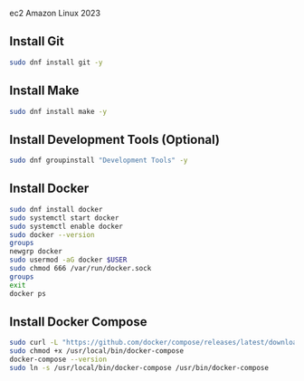 ec2 Amazon Linux 2023

## Install Git
```sh
sudo dnf install git -y
```

## Install Make
```sh
sudo dnf install make -y
```

## Install Development Tools (Optional)
```sh
sudo dnf groupinstall "Development Tools" -y
```

## Install Docker
```sh
sudo dnf install docker
sudo systemctl start docker
sudo systemctl enable docker
sudo docker --version
groups
newgrp docker
sudo usermod -aG docker $USER
sudo chmod 666 /var/run/docker.sock
groups
exit
docker ps
```

## Install Docker Compose
```sh
sudo curl -L "https://github.com/docker/compose/releases/latest/download/docker-compose-$(uname -s)-$(uname -m)" -o /usr/local/bin/docker-compose
sudo chmod +x /usr/local/bin/docker-compose
docker-compose --version
sudo ln -s /usr/local/bin/docker-compose /usr/bin/docker-compose
```

